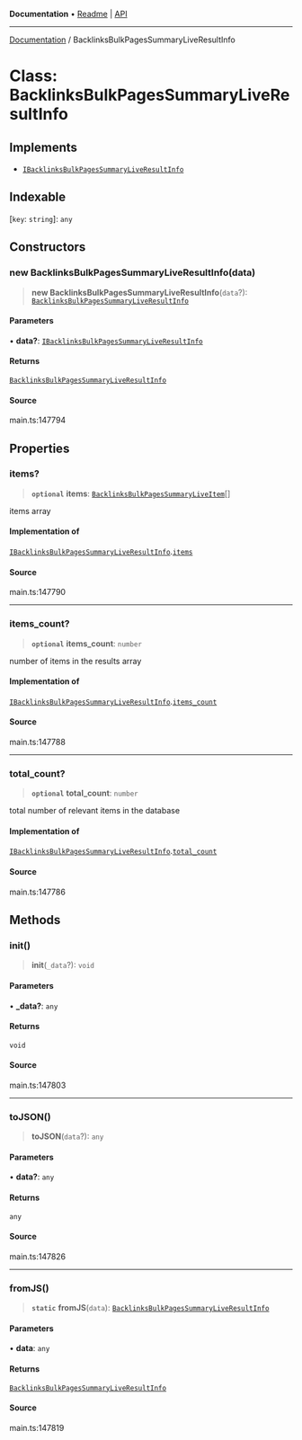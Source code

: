 **Documentation** • [Readme](../README.md) \| [API](../globals.md)

***

[Documentation](../README.md) / BacklinksBulkPagesSummaryLiveResultInfo

# Class: BacklinksBulkPagesSummaryLiveResultInfo

## Implements

- [`IBacklinksBulkPagesSummaryLiveResultInfo`](../interfaces/IBacklinksBulkPagesSummaryLiveResultInfo.md)

## Indexable

 \[`key`: `string`\]: `any`

## Constructors

### new BacklinksBulkPagesSummaryLiveResultInfo(data)

> **new BacklinksBulkPagesSummaryLiveResultInfo**(`data`?): [`BacklinksBulkPagesSummaryLiveResultInfo`](BacklinksBulkPagesSummaryLiveResultInfo.md)

#### Parameters

• **data?**: [`IBacklinksBulkPagesSummaryLiveResultInfo`](../interfaces/IBacklinksBulkPagesSummaryLiveResultInfo.md)

#### Returns

[`BacklinksBulkPagesSummaryLiveResultInfo`](BacklinksBulkPagesSummaryLiveResultInfo.md)

#### Source

main.ts:147794

## Properties

### items?

> **`optional`** **items**: [`BacklinksBulkPagesSummaryLiveItem`](BacklinksBulkPagesSummaryLiveItem.md)[]

items array

#### Implementation of

[`IBacklinksBulkPagesSummaryLiveResultInfo`](../interfaces/IBacklinksBulkPagesSummaryLiveResultInfo.md).[`items`](../interfaces/IBacklinksBulkPagesSummaryLiveResultInfo.md#items)

#### Source

main.ts:147790

***

### items\_count?

> **`optional`** **items\_count**: `number`

number of items in the results array

#### Implementation of

[`IBacklinksBulkPagesSummaryLiveResultInfo`](../interfaces/IBacklinksBulkPagesSummaryLiveResultInfo.md).[`items_count`](../interfaces/IBacklinksBulkPagesSummaryLiveResultInfo.md#items_count)

#### Source

main.ts:147788

***

### total\_count?

> **`optional`** **total\_count**: `number`

total number of relevant items in the database

#### Implementation of

[`IBacklinksBulkPagesSummaryLiveResultInfo`](../interfaces/IBacklinksBulkPagesSummaryLiveResultInfo.md).[`total_count`](../interfaces/IBacklinksBulkPagesSummaryLiveResultInfo.md#total_count)

#### Source

main.ts:147786

## Methods

### init()

> **init**(`_data`?): `void`

#### Parameters

• **\_data?**: `any`

#### Returns

`void`

#### Source

main.ts:147803

***

### toJSON()

> **toJSON**(`data`?): `any`

#### Parameters

• **data?**: `any`

#### Returns

`any`

#### Source

main.ts:147826

***

### fromJS()

> **`static`** **fromJS**(`data`): [`BacklinksBulkPagesSummaryLiveResultInfo`](BacklinksBulkPagesSummaryLiveResultInfo.md)

#### Parameters

• **data**: `any`

#### Returns

[`BacklinksBulkPagesSummaryLiveResultInfo`](BacklinksBulkPagesSummaryLiveResultInfo.md)

#### Source

main.ts:147819
